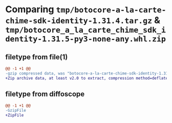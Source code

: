 # Comparing `tmp/botocore-a-la-carte-chime-sdk-identity-1.31.4.tar.gz` & `tmp/botocore_a_la_carte_chime_sdk_identity-1.31.5-py3-none-any.whl.zip`

## filetype from file(1)

```diff
@@ -1 +1 @@
-gzip compressed data, was "botocore-a-la-carte-chime-sdk-identity-1.31.4.tar", last modified: Tue Jul 18 01:55:04 2023, max compression
+Zip archive data, at least v2.0 to extract, compression method=deflate
```

## filetype from diffoscope

```diff
@@ -1 +1 @@
-GzipFile
+ZipFile
```

